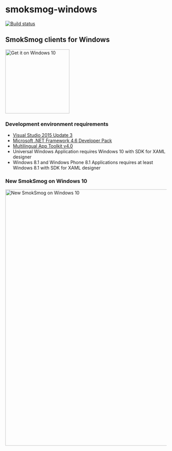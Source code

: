 # smoksmog-windows

[![Build status](https://ci.appveyor.com/api/projects/status/qtd2rx55cbq9p0nv/branch/master?svg=true)](https://ci.appveyor.com/project/damiankras/smoksmog-windows/branch/master)

## SmokSmog clients for Windows ##

<a href="https://www.microsoft.com/store/apps/9nblggh0jn4l?ocid=badge"><img src="https://assets.windowsphone.com/f2f77ec7-9ba9-4850-9ebe-77e366d08adc/English_Get_it_Win_10_InvariantCulture_Default.png" alt="Get it on Windows 10" width="200"/></a>

### Development environment requirements ###
* [Visual Studio 2015 Update 3](https://www.visualstudio.com/pl-pl/products/visual-studio-community-vs.aspx)
* [Microsoft .NET Framework 4.6 Developer Pack](https://www.microsoft.com/en-us/download/details.aspx?id=53321)
* [Multilingual App Toolkit v4.0](https://visualstudiogallery.msdn.microsoft.com/6dab9154-a7e1-46e4-bbfa-18b5e81df520)
* Universal Windows Application requires Windows 10 with SDK for XAML designer
* Windows 8.1 and Windows Phone 8.1 Applications requires at least Windows 8.1 with SDK for XAML designer

### New SmokSmog on Windows 10 ###
<img src="https://github.com/SmokSmog/smoksmog-windows/blob/master/Others/Beta.Promo.png" alt="New SmokSmog on Windows 10" width="800"/>
